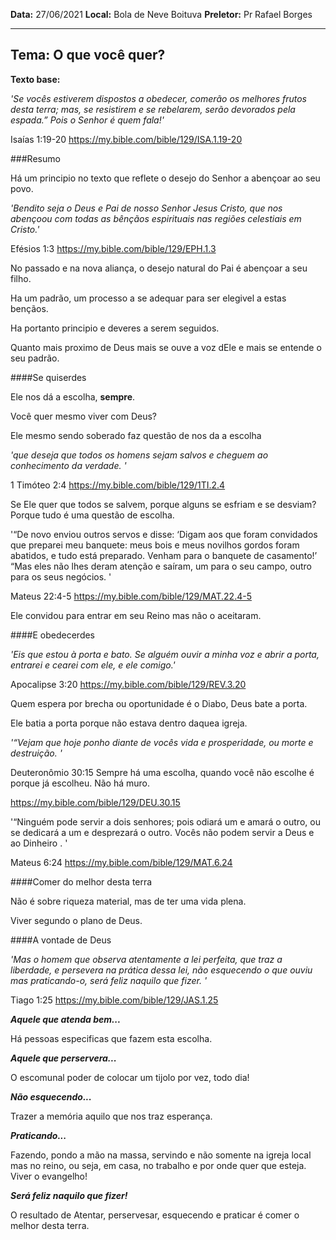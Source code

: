 **Data:** 27/06/2021
**Local:** Bola de Neve Boituva
**Preletor:** Pr Rafael Borges

---

## **Tema:**  O que você quer?

**Texto base:**

_'Se vocês estiverem dispostos a obedecer, comerão os melhores frutos desta terra; mas, se resistirem e se rebelarem, serão devorados pela espada.” Pois o Senhor é quem fala!'_

Isaías 1:19-20
https://my.bible.com/bible/129/ISA.1.19-20

###Resumo

Há um principio no texto que reflete o desejo do Senhor a abençoar ao seu povo.

_'Bendito seja o Deus e Pai de nosso Senhor Jesus Cristo, que nos abençoou com todas as bênçãos espirituais nas regiões celestiais em Cristo.'_

Efésios 1:3
https://my.bible.com/bible/129/EPH.1.3

No passado e na nova aliança, o desejo natural do Pai é abençoar a seu filho.

Ha um padrão, um processo a se adequar para ser elegivel a estas bençãos.


Ha portanto principio e deveres a serem seguidos.

Quanto mais proximo de Deus mais se ouve a voz dEle e mais se entende o seu padrão.

####Se quiserdes

Ele nos dá a escolha, **sempre**.

Você quer mesmo viver com Deus?

Ele mesmo sendo soberado faz questão de nos da a escolha

_'que deseja que todos os homens sejam salvos e cheguem ao conhecimento da verdade. '_

1 Timóteo 2:4
https://my.bible.com/bible/129/1TI.2.4

Se Ele quer que todos se salvem, porque alguns se esfriam e se desviam?
 Porque tudo é uma questão de escolha.

 '“De novo enviou outros servos e disse: ‘Digam aos que foram convidados que preparei meu banquete: meus bois e meus novilhos gordos foram abatidos, e tudo está preparado. Venham para o banquete de casamento!’ “Mas eles não lhes deram atenção e saíram, um para o seu campo, outro para os seus negócios. '

Mateus 22:4-5
https://my.bible.com/bible/129/MAT.22.4-5

Ele convidou para entrar em seu Reino mas não o aceitaram.

####E obedecerdes

_'Eis que estou à porta e bato. Se alguém ouvir a minha voz e abrir a porta, entrarei e cearei com ele, e ele comigo.'_

Apocalipse 3:20
https://my.bible.com/bible/129/REV.3.20

Quem espera por brecha ou oportunidade é o Diabo, Deus bate a porta.

Ele batia a porta porque não estava dentro daquea igreja.

_'“Vejam que hoje ponho diante de vocês vida e prosperidade, ou morte e destruição. '_

Deuteronômio 30:15
Sempre há uma escolha, quando você não escolhe é porque já escolheu. Não há muro.

https://my.bible.com/bible/129/DEU.30.15

'“Ninguém pode servir a dois senhores; pois odiará um e amará o outro, ou se dedicará a um e desprezará o outro. Vocês não podem servir a Deus e ao Dinheiro . '

Mateus 6:24
https://my.bible.com/bible/129/MAT.6.24

####Comer do melhor desta terra

Não é sobre riqueza material, mas de ter uma vida plena.

Viver segundo o plano de Deus.

####A vontade de Deus

_'Mas o homem que observa atentamente a lei perfeita, que traz a liberdade, e persevera na prática dessa lei, não esquecendo o que ouviu mas praticando-o, será feliz naquilo que fizer. '_

Tiago 1:25
https://my.bible.com/bible/129/JAS.1.25


***Aquele que atenda bem...***

Há pessoas especificas que fazem esta escolha.

***Aquele que perservera...***

O escomunal poder de colocar um tijolo por vez, todo dia!

***Não esquecendo...***

Trazer a memória aquilo que nos traz esperança.

***Praticando...***

Fazendo, pondo a mão na massa, servindo e não somente na igreja local mas no reino, ou seja, em casa, no trabalho e por onde quer que esteja.
Viver o evangelho!

***Será feliz naquilo que fizer!***

O resultado de Atentar, perservesar, esquecendo e praticar é comer o melhor desta terra.